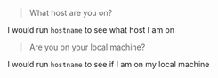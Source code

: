 >What host are you on?

I would run `hostname` to see what host I am on

>Are you on your local machine?

I would run `hostname` to see if I am on my local machine
